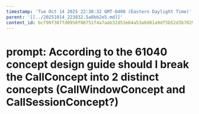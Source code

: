 ```yaml
---
timestamp: 'Tue Oct 14 2025 22:38:32 GMT-0400 (Eastern Daylight Time)'
parent: '[[../20251014_223832.5a8bb2e5.md]]'
content_id: bcf99f387fd0958f00751f4a7aab32d53e64a53a6d81a9df3b52d3b70294570b
---
```


# prompt: According to the 61040 concept design guide should I break the CallConcept into 2 distinct concepts (CallWindowConcept and CallSessionConcept?)
